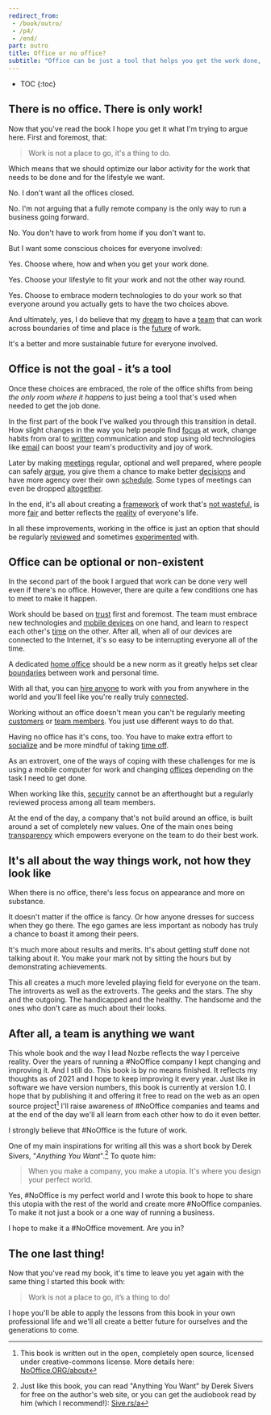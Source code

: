 ```yaml
---
redirect_from:
 - /book/outro/
 - /p4/
 - /end/
part: outro
title: Office or no office?
subtitle: "Office can be just a tool that helps you get the work done, and you can get away without it and have a more effective team than ever!"
---
```


* TOC
{:toc}

## There is no office. There is only work!

Now that you've read the book I hope you get it what I'm trying to argue here. First and foremost, that:

> Work is not a place to go, it's a thing to do.

Which means that we should optimize our labor activity for the work that needs to be done and for the lifestyle we want.

No. I don't want all the offices closed.

No. I'm not arguing that a fully remote company is the only way to run a business going forward.

No. You don't have to work from home if you don't want to.

But I want some conscious choices for everyone involved:

Yes. Choose where, how and when you get your work done.

Yes. Choose your lifestyle to fit your work and not the other way round.

Yes. Choose to embrace modern technologies to do your work so that everyone around you actually gets to have the two choices above.

And ultimately, yes, I do believe that my [dream](/1) to have a [team](/2) that can work across boundaries of time and place is the [future](/3) of work.

It's a better and more sustainable future for everyone involved.

## Office is not the goal - it’s a tool

Once these choices are embraced, the role of the office shifts from being *the only room where it happens* to just being a tool that's used when needed to get the job done.

In the first part of the book I've walked you through this transition in detail. How slight changes in the way you help people find [focus](/4) at work, change habits from oral to [written](/5) communication and stop using old technologies like [email](/6) can boost your team's productivity and joy of work.

Later by making [meetings](/7) regular, optional and well prepared, where people can safely [argue](/8), you give them a chance to make better [decisions](/11) and have more agency over their own [schedule](/15). Some types of meetings can even be dropped [altogether](/9).

In the end, it's all about creating a [framework](/10) of work that's [not wasteful](/12), is more [fair](/13) and better reflects the [reality](/14) of everyone's life.

In all these improvements, working in the office is just an option that should be regularly [reviewed](/16) and sometimes [experimented](/17) with.

## Office can be optional or non-existent

In the second part of the book I argued that work can be done very well even if there's no office. However, there are quite a few conditions one has to meet to make it happen.

Work should be based on [trust](/18) first and foremost. The team must embrace new technologies and [mobile devices](/19) on one hand, and learn to respect each other's [time](/20) on the other. After all, when all of our devices are connected to the Internet, it's so easy to be interrupting everyone all of the time.

A dedicated [home office](/21) should be a new norm as it greatly helps set clear [boundaries](/22) between work and personal time.

With all that, you can [hire anyone](/23) to work with you from anywhere in the world and you'll feel like you're really truly [connected](/24).

Working without an office doesn't mean you can't be regularly meeting [customers](/25) or [team members](/26). You just use different ways to do that.

Having no office has it's cons, too. You have to make extra effort to [socialize](/27) and be more mindful of taking [time off](/28).

As an extrovert, one of the ways of coping with these challenges for me is using a mobile computer for work and changing [offices](/29) depending on the task I need to get done.

When working like this, [security](/30) cannot be an afterthought but a regularly reviewed process among all team members.

At the end of the day, a company that's not build around an office, is built around a set of completely new values. One of the main ones being [transparency](/31) which empowers everyone on the team to do their best work.

## It's all about the way things work, not how they look like

When there is no office, there's less focus on appearance and more on substance.

It doesn't matter if the office is fancy. Or how anyone dresses for success when they go there. The ego games are less important as nobody has truly a chance to boast it among their peers.

It's much more about results and merits. It's about getting stuff done not talking about it. You make your mark not by sitting the hours but by demonstrating achievements.

This all creates a much more leveled playing field for everyone on the team. The introverts as well as the extroverts. The geeks and the stars. The shy and the outgoing. The handicapped and the healthy. The handsome and the ones who don't care as much about their looks.

## After all, a team is anything we want

This whole book and the way I lead Nozbe reflects the way I perceive reality. Over the years of running a #NoOffice company I kept changing and improving it. And I still do. This book is by no means finished. It reflects my thoughts as of 2021 and I hope to keep improving it every year. Just like in software we have version numbers, this book is currently at version 1.0. I hope that by publishing it and offering it free to read on the web as an open source project[^1] I'll raise awareness of #NoOffice companies and teams and at the end of the day we'll all learn from each other how to do it even better.

I strongly believe that #NoOffice is the future of work.

One of my main inspirations for writing all this was a short book by Derek Sivers, "*Anything You Want*".[^2] To quote him:

> When you make a company, you make a utopia. It's where you design your perfect world.

Yes, #NoOffice is my perfect world and I wrote this book to hope to share this utopia with the rest of the world and create more #NoOffice companies. To make it not just a book or a one way of running a business.

I hope to make it a #NoOffice movement. Are you in?

## The one last thing!

Now that you've read my book, it's time to leave you yet again with the same thing I started this book with:

> Work is not a place to go, it’s a thing to do!

I hope you'll be able to apply the lessons from this book in your own professional life and we'll all create a better future for ourselves and the generations to come.

[^1]: This book is written out in the open, completely open source, licensed under creative-commons license. More details here: [NoOffice.ORG/about](https://nooffice.org/about)
[^2]: Just like this book, you can read "Anything You Want" by Derek Sivers for free on the author's web site, or you can get the audiobook read by him (which I recommend!): [Sive.rs/a](https://sive.rs/a)
